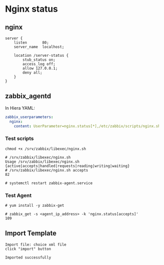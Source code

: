 Nginx status
=====

nginx
-----

	server {
		listen       80;
		server_name  localhost;

		location /server-status {
			stub_status on;
			access_log off;
			allow 127.0.0.1;
			deny all;
		}
	}

zabbix_agentd
-----
In Hiera YAML:
```yaml
zabbix_userparameters:
  nginx:
    content: UserParameter=nginx.status[*],/etc/zabbix/scripts/nginx.sh $1 %{::fqdn}
```

### Test scripts

	chmod +x /srv/zabbix/libexec/nginx.sh

	# /srv/zabbix/libexec/nginx.sh
	Usage /srv/zabbix/libexec/nginx.sh {active|accepts|handled|requests|reading|writing|waiting}
	# /srv/zabbix/libexec/nginx.sh accepts
	82

	# systemctl restart zabbix-agent.service

### Test Agent

	# yum install -y zabbix-get

	# zabbix_get -s <agent_ip_address> -k 'nginx.status[accepts]'
	109

Import Template
-----
	Import file: choice xml file
	click "import" button

	Imported successfully
